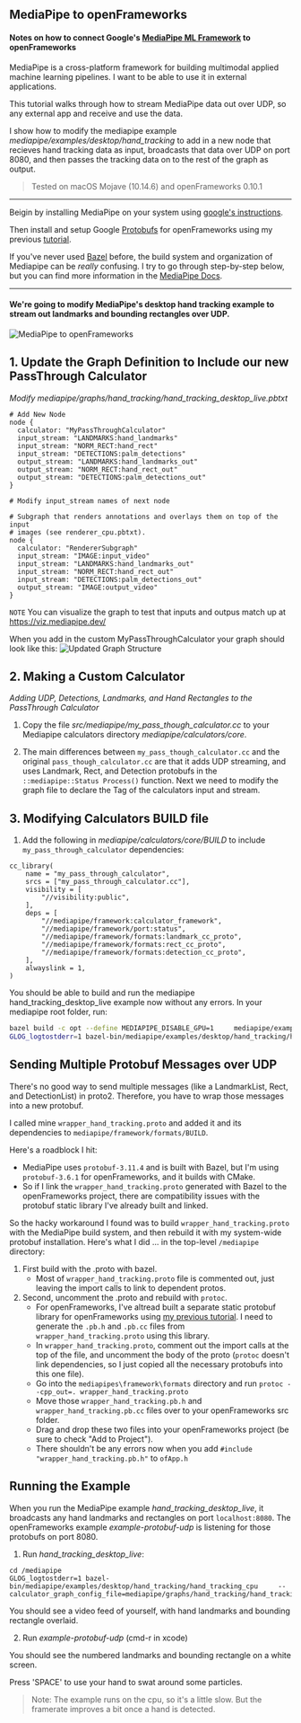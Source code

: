 ## MediaPipe to openFrameworks
#### Notes on how to connect Google's [MediaPipe ML Framework](https://github.com/google/mediapipe) to openFrameworks

MediaPipe is a cross-platform framework for building multimodal applied machine learning pipelines. I want to be able to use it in external applications.

This tutorial walks through how to stream MediaPipe data out over UDP, so any external app and receive and use the data.

I show how to modify the mediapipe example _mediapipe/examples/desktop/hand_tracking_ to add in a new node that recieves hand tracking data as input, broadcasts that data over UDP on port 8080, and then passes the tracking data on to the rest of the graph as output.

> Tested on macOS Mojave (10.14.6) and openFrameworks 0.10.1

---
Beigin by installing MediaPipe on your system using [google's instructions](https://mediapipe.readthedocs.io/en/latest/install.html). 

Then install and setup Google [Protobufs](https://developers.google.com/protocol-buffers) for openFrameworks using my previous [tutorial](https://github.com/madelinegannon/protobuf_tutorial).

If you've never used [Bazel](https://bazel.build/) before, the build system and organization of Mediapipe can be _really_ confusing. I try to go through step-by-step below, but you can find more information in the [MediaPipe Docs](https://mediapipe.readthedocs.io/en/latest/index.html).

---

#### We're going to modify MediaPipe's desktop hand tracking example to stream out landmarks and bounding rectangles over UDP.
![MediaPipe to openFrameworks](https://github.com/madelinegannon/example-mediapipe-udp/blob/master/assets/example-mediapipe-udp.png)

## 1. Update the Graph Definition to Include our new PassThrough Calculator
_Modify mediapipe/graphs/hand_tracking/hand_tracking_desktop_live.pbtxt_
```
# Add New Node
node {
  calculator: "MyPassThroughCalculator"
  input_stream: "LANDMARKS:hand_landmarks"
  input_stream: "NORM_RECT:hand_rect"
  input_stream: "DETECTIONS:palm_detections"
  output_stream: "LANDMARKS:hand_landmarks_out"
  output_stream: "NORM_RECT:hand_rect_out"
  output_stream: "DETECTIONS:palm_detections_out"
}

# Modify input_stream names of next node

# Subgraph that renders annotations and overlays them on top of the input
# images (see renderer_cpu.pbtxt).
node {
  calculator: "RendererSubgraph"
  input_stream: "IMAGE:input_video"
  input_stream: "LANDMARKS:hand_landmarks_out"
  input_stream: "NORM_RECT:hand_rect_out"
  input_stream: "DETECTIONS:palm_detections_out"
  output_stream: "IMAGE:output_video"
}
```
`NOTE` You can visualize the graph to test that inputs and outpus match up at https://viz.mediapipe.dev/

When you add in the custom MyPassThroughCalculator your graph should look like this:
![Updated Graph Structure](https://github.com/madelinegannon/example-mediapipe-udp/blob/master/assets/mediapipe_graph_view.png)

## 2. Making a Custom Calculator
_Adding UDP, Detections, Landmarks, and Hand Rectangles to the PassThrough Calculator_

1. Copy the file _src/mediapipe/my_pass_though_calculator.cc_ to your Mediapipe calculators directory _mediapipe/calculators/core_.

2. The main differences between `my_pass_though_calculator.cc` and the original `pass_though_calculator.cc` are that it adds UDP streaming, and uses Landmark, Rect, and Detection protobufs in the `::mediapipe::Status Process()` function. Next we need to modify the graph file to declare the Tag of the calculators input and stream. 

## 3. Modifying Calculators BUILD file

1. Add the following in _mediapipe/calculators/core/BUILD_ to include `my_pass_through_calculator` dependencies:

```
cc_library(
    name = "my_pass_through_calculator",
    srcs = ["my_pass_through_calculator.cc"],
    visibility = [
        "//visibility:public",
    ],
    deps = [
        "//mediapipe/framework:calculator_framework",
        "//mediapipe/framework/port:status",
        "//mediapipe/framework/formats:landmark_cc_proto",
        "//mediapipe/framework/formats:rect_cc_proto",
        "//mediapipe/framework/formats:detection_cc_proto",
    ],
    alwayslink = 1,
)
```

You should be able to build and run the mediapipe hand_tracking_desktop_live example now without any errors. In your mediapipe root folder, run:

```bash
bazel build -c opt --define MEDIAPIPE_DISABLE_GPU=1     mediapipe/examples/desktop/hand_tracking:hand_tracking_cpu
GLOG_logtostderr=1 bazel-bin/mediapipe/examples/desktop/hand_tracking/hand_tracking_cpu     --calculator_graph_config_file=mediapipe/graphs/hand_tracking/hand_tracking_desktop_live.pbtxt
```


## Sending Multiple Protobuf Messages over UDP
There's no good way to send multiple messages (like a LandmarkList, Rect, and DetectionList) in proto2. Therefore, you have to wrap those messages into a new protobuf.

I called mine `wrapper_hand_tracking.proto` and added it and its dependencies to `mediapipe/framework/formats/BUILD`.

Here's a roadblock I hit:

- MediaPipe uses `protobuf-3.11.4` and is built with Bazel, but I'm using `protobuf-3.6.1` for openFrameworks, and it builds with CMake.
- So if I link the `wrapper_hand_tracking.proto` generated with Bazel to the openFrameworks project, there are compatibility issues with the protobuf static library I've already built and linked.

So the hacky workaround I found was to build `wrapper_hand_tracking.proto` with the MediaPipe build system, and then rebuild it with my system-wide protobuf installation. Here's what I did ... in the top-level `/mediapipe` directory:

1. First build with the .proto with bazel.
    - Most of `wrapper_hand_tracking.proto` file is commented out, just leaving the import calls to link to dependent protos.
2. Second, uncomment the .proto and rebuild with `protoc`.
    - For openFrameworks, I've altread built a separate static protobuf library for openFrameworks using [my previous tutorial](https://github.com/madelinegannon/protobuf_tutorial). I need to generate the `.pb.h` and `.pb.cc` files from `wrapper_hand_tracking.proto` using this library.
    - In `wrapper_hand_tracking.proto`, comment out the import calls at the top of the file, and uncomment the body of the proto (`protoc` doesn't link dependencies, so I just copied all the necessary protobufs into this one file).
    - Go into the `mediapipes\framework\formats` directory and run `protoc --cpp_out=. wrapper_hand_tracking.proto`
    - Move those `wrapper_hand_tracking.pb.h` and `wrapper_hand_tracking.pb.cc` files over to your openFrameworks src folder.
    - Drag and drop these two files into your openFrameworks project (be sure to check "Add to Project"). 
     - There shouldn't be any errors now when you add `#include "wrapper_hand_tracking.pb.h"` to `ofApp.h`
     
## Running the Example
When you run the MediaPipe example _hand_tracking_desktop_live_, it broadcasts any hand landmarks and rectangles on port `localhost:8080`. The openFrameworks example _example-protobuf-udp_ is listening for those protobufs on port 8080.

1. Run _hand_tracking_desktop_live_:

```
cd /mediapipe
GLOG_logtostderr=1 bazel-bin/mediapipe/examples/desktop/hand_tracking/hand_tracking_cpu     --calculator_graph_config_file=mediapipe/graphs/hand_tracking/hand_tracking_desktop_live.pbtxt
```
You should see a video feed of yourself, with hand landmarks and bounding rectangle overlaid.

2. Run _example-protobuf-udp_ (cmd-r in xcode)

You should see the numbered landmarks and bounding rectangle on a white screen. 

Press 'SPACE' to use your hand to swat around some particles.

> Note: The example runs on the cpu, so it's a little slow. But the framerate improves a bit once a hand is detected.
